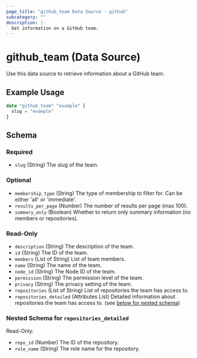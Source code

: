 ```yaml
---
page_title: "github_team Data Source - github"
subcategory: ""
description: |-
  Get information on a GitHub team.
---
```


# github_team (Data Source)

Use this data source to retrieve information about a GitHub team.

## Example Usage

```terraform
data "github_team" "example" {
  slug = "example"
}
```

<!-- schema generated by tfplugindocs -->
## Schema

### Required

- `slug` (String) The slug of the team.

### Optional

- `membership_type` (String) The type of membership to filter for. Can be either 'all' or 'immediate'.
- `results_per_page` (Number) The number of results per page (max 100).
- `summary_only` (Boolean) Whether to return only summary information (no members or repositories).

### Read-Only

- `description` (String) The description of the team.
- `id` (String) The ID of the team.
- `members` (List of String) List of team members.
- `name` (String) The name of the team.
- `node_id` (String) The Node ID of the team.
- `permission` (String) The permission level of the team.
- `privacy` (String) The privacy setting of the team.
- `repositories` (List of String) List of repositories the team has access to.
- `repositories_detailed` (Attributes List) Detailed information about repositories the team has access to. (see [below for nested schema](#nestedatt--repositories_detailed))

<a id="nestedatt--repositories_detailed"></a>
### Nested Schema for `repositories_detailed`

Read-Only:

- `repo_id` (Number) The ID of the repository.
- `role_name` (String) The role name for the repository.
